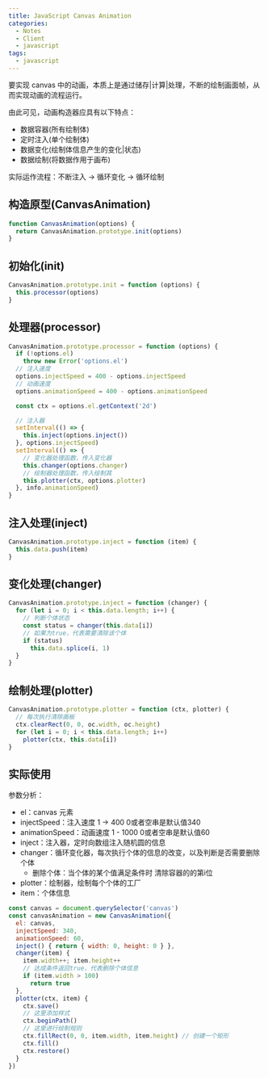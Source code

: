 ```yaml
---
title: JavaScript Canvas Animation
categories:
  - Notes
  - Client
  - javascript
tags:
  - javascript
---
```


要实现 canvas 中的动画，本质上是通过储存|计算|处理，不断的绘制画面帧，从而实现动画的流程运行。

由此可见，动画构造器应具有以下特点：

- 数据容器(所有绘制体)
- 定时注入(单个绘制体)
- 数据变化(绘制体信息产生的变化|状态)
- 数据绘制(将数据作用于画布)

实际运作流程：不断注入 -> 循环变化 -> 循环绘制

<!-- more -->


## 构造原型(CanvasAnimation)

```js
function CanvasAnimation(options) {
  return CanvasAnimation.prototype.init(options)
}
```

## 初始化(init)

```js
CanvasAnimation.prototype.init = function (options) {
  this.processor(options)
}
```

## 处理器(processor)

```js
CanvasAnimation.prototype.processor = function (options) {
  if (!options.el)
    throw new Error('options.el')
  // 注入速度
  options.injectSpeed = 400 - options.injectSpeed
  // 动画速度
  options.animationSpeed = 400 - options.animationSpeed

  const ctx = options.el.getContext('2d')

  // 注入器
  setInterval(() => {
    this.inject(options.inject())
  }, options.injectSpeed)
  setInterval(() => {
    // 变化器处理函数，传入变化器
    this.changer(options.changer)
    // 绘制器处理函数，传入绘制其
    this.plotter(ctx, options.plotter)
  }, info.animationSpeed)
}
```

## 注入处理(inject)

```js
CanvasAnimation.prototype.inject = function (item) {
  this.data.push(item)
}
```

## 变化处理(changer)

```js
CanvasAnimation.prototype.inject = function (changer) {
  for (let i = 0; i < this.data.length; i++) {
    // 判断个体状态
    const status = changer(this.data[i])
    // 如果为true，代表需要清除该个体
    if (status)
      this.data.splice(i, 1)
  }
}
```

## 绘制处理(plotter)

```js
CanvasAnimation.prototype.plotter = function (ctx, plotter) {
  // 每次执行清除画板
  ctx.clearRect(0, 0, oc.width, oc.height)
  for (let i = 0; i < this.data.length; i++)
    plotter(ctx, this.data[i])
}
```

## 实际使用

参数分析：

- el：canvas 元素
- injectSpeed：注入速度  1 -> 400	0或者空串是默认值340
- animationSpeed：动画速度  1 - 1000	0或者空串是默认值60
- inject：注入器，定时向数组注入随机圆的信息
- changer：循环变化器，每次执行个体的信息的改变，以及判断是否需要删除个体
  - 删除个体：当个体的某个值满足条件时 清除容器的的第i位
- plotter：绘制器，绘制每个个体的工厂
- item：个体信息

```js
const canvas = document.querySelector('canvas')
const canvasAnimation = new CanvasAnimation({
  el: canvas,
  injectSpeed: 340,
  animationSpeed: 60,
  inject() { return { width: 0, height: 0 } },
  changer(item) {
    item.width++; item.height++
    // 达成条件返回true，代表删除个体信息
    if (item.width > 100)
      return true
  },
  plotter(ctx, item) {
    ctx.save()
    // 这里添加样式
    ctx.beginPath()
    // 这里进行绘制规则
    ctx.fillRect(0, 0, item.width, item.height) // 创建一个矩形
    ctx.fill()
    ctx.restore()
  }
})
```